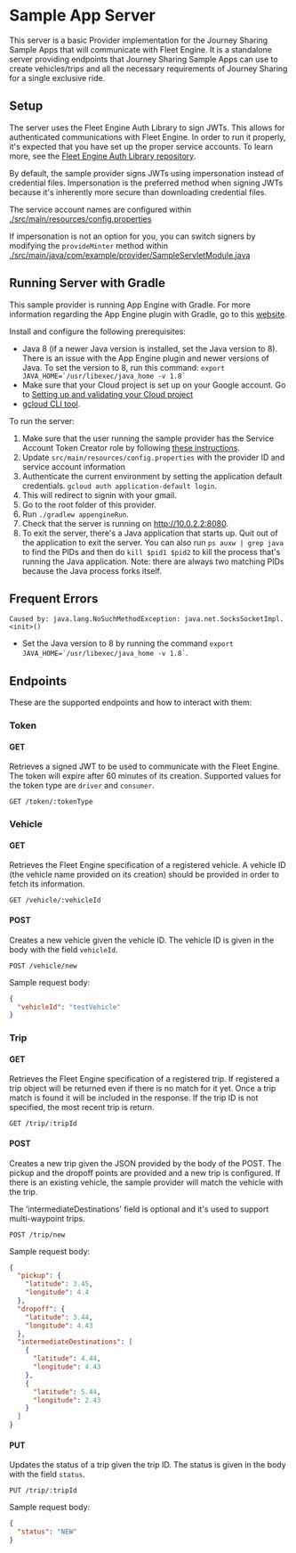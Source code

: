 # Sample App Server

This server is a basic Provider implementation for the Journey Sharing Sample
Apps that will communicate with Fleet Engine. It is a standalone server
providing endpoints that Journey Sharing Sample Apps can use to create
vehicles/trips and all the necessary requirements of Journey Sharing for a
single exclusive ride.

## Setup

The server uses the Fleet Engine Auth Library to sign JWTs.  This allows
for authenticated communications with Fleet Engine. In order to run it properly,
it's expected that you have set up the proper service accounts. To learn more,
see the
[Fleet Engine Auth Library repository](https://github.com/googlemaps/java-fleetengine-auth).

By default, the sample provider signs JWTs using impersonation
instead of credential files.  Impersonation is the preferred
method when signing JWTs because it's inherently more secure than downloading
credential files.

The service account names are configured within
[./src/main/resources/config.properties](./src/main/resources/config.properties)

If impersonation is not an option for you, you can
switch signers by modifying the `provideMinter` method within
[./src/main/java/com/example/provider/SampleServletModule.java](./src/main/java/com/example/provider/SampleServletModule.java)


## Running Server with Gradle

This sample provider is running App Engine with Gradle. For more information
regarding the App Engine plugin with Gradle, go to this
[website](https://cloud.google.com/appengine/docs/standard/java/using-gradle).

Install and configure the following prerequisites:
- Java 8 (if a newer Java version is installed, set the Java version to 8).
  There is an issue with the App Engine plugin and newer versions of Java. To set
  the version to 8, run this command:
  `` export JAVA_HOME=`/usr/libexec/java_home -v 1.8` ``
- Make sure that your Cloud project is set up on your Google account. Go to
  [Setting up and validating your Cloud project](https://cloud.google.com/appengine/docs/standard/java/using-gradle#setting_up_and_validating_your)
- [gcloud CLI tool](https://cloud.google.com/sdk/install).

To run the server:
1. Make sure that the user running the sample provider has the Service Account
   Token Creator role by following
   [these instructions](https://developers.google.com/maps/documentation/transportation-logistics/on-demand-rides-deliveries-solution/fleet-engine/auth).
2. Update `src/main/resources/config.properties` with the provider ID and
   service account information
3. Authenticate the current environment by setting the application default
   credentials. `gcloud auth application-default login`.
4. This will redirect to signin with your gmail.
5. Go to the root folder of this provider.
6. Run `./gradlew appengineRun`.
7. Check that the server is running on http://10.0.2.2:8080.
8. To exit the server, there's a Java application that starts up. Quit out of
   the application to exit the server. You can also run `ps auxw | grep java`
   to find the PIDs and then do `kill $pid1 $pid2` to kill the process that's
   running the Java application. Note: there are always two matching PIDs
   because the Java process forks itself.

## Frequent Errors

`Caused by: java.lang.NoSuchMethodException: java.net.SocksSocketImpl.<init>()`
- Set the Java version to 8 by running the command
  `` export JAVA_HOME=`/usr/libexec/java_home -v 1.8` ``.

## Endpoints

These are the supported endpoints and how to interact with them:

### Token

#### GET

Retrieves a signed JWT to be used to communicate with the Fleet Engine. The
token will expire after 60 minutes of its creation. Supported values for the
token type are `driver` and `consumer`.

```
GET /token/:tokenType
```

### Vehicle

#### GET

Retrieves the Fleet Engine specification of a registered vehicle. A vehicle ID
(the vehicle name provided on its creation) should be provided in order to fetch
its information.

```
GET /vehicle/:vehicleId
```

#### POST

Creates a new vehicle given the vehicle ID. The vehicle ID is given in the body
with the field `vehicleId`.

```
POST /vehicle/new
```

Sample request body:
```json
{
  "vehicleId": "testVehicle"
}
```

### Trip

#### GET

Retrieves the Fleet Engine specification of a registered trip. If registered a
trip object will be returned even if there is no match for it yet. Once a trip
match is found it will be included in the response. If the trip ID is not
specified, the most recent trip is return.

```
GET /trip/:tripId
```

#### POST

Creates a new trip given the JSON provided by the body of the POST. The pickup
and the dropoff points are provided and a new trip is configured. If there is an
existing vehicle, the sample provider will match the vehicle with the trip.

The 'intermediateDestinations' field is optional and it's used to support multi-waypoint trips.
```
POST /trip/new
```

Sample request body:
```json
{
  "pickup": {
    "latitude": 3.45,
    "longitude": 4.4
  },
  "dropoff": {
    "latitude": 3.44,
    "longitude": 4.43
  },
  "intermediateDestinations": [
    {
      "latitude": 4.44,
      "longitude": 4.43
    },
    {
      "latitude": 5.44,
      "longitude": 2.43
    }
  ]
}
```

#### PUT

Updates the status of a trip given the trip ID. The status is given in the body
with the field `status`.

```
PUT /trip/:tripId
```

Sample request body:
```json
{
  "status": "NEW"
}
```
